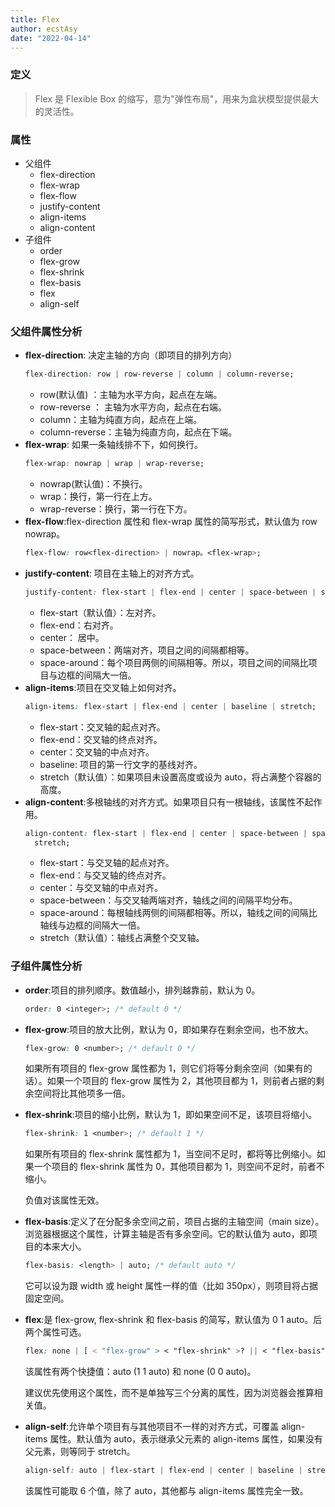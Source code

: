 ```yaml
---
title: Flex
author: ecstAsy
date: "2022-04-14"
---
```


### 定义

> Flex 是 Flexible Box 的缩写，意为"弹性布局"，用来为盒状模型提供最大的灵活性。

### 属性

- 父组件
  - flex-direction
  - flex-wrap
  - flex-flow
  - justify-content
  - align-items
  - align-content
- 子组件
  - order
  - flex-grow
  - flex-shrink
  - flex-basis
  - flex
  - align-self

### 父组件属性分析

- **flex-direction**: 决定主轴的方向（即项目的排列方向）
  ```css
  flex-direction: row | row-reverse | column | column-reverse;
  ```
  - row(默认值) ：主轴为水平方向，起点在左端。
  - row-reverse ： 主轴为水平方向，起点在右端。
  - column：主轴为纯直方向，起点在上端。
  - column-reverse：主轴为纯直方向，起点在下端。
- **flex-wrap**: 如果一条轴线排不下，如何换行。
  ```css
  flex-wrap: nowrap | wrap | wrap-reverse;
  ```
  - nowrap(默认值)：不换行。
  - wrap：换行，第一行在上方。
  - wrap-reverse：换行，第一行在下方。
- **flex-flow**:flex-direction 属性和 flex-wrap 属性的简写形式，默认值为 row nowrap。
  ```css
  flex-flow: row<flex-direction> | nowrap。<flex-wrap>;
  ```
- **justify-content**: 项目在主轴上的对齐方式。
  ```css
  justify-content: flex-start | flex-end | center | space-between | space-around;
  ```
  - flex-start（默认值）：左对齐。
  - flex-end：右对齐。
  - center： 居中。
  - space-between：两端对齐，项目之间的间隔都相等。
  - space-around：每个项目两侧的间隔相等。所以，项目之间的间隔比项目与边框的间隔大一倍。
- **align-items**:项目在交叉轴上如何对齐。
  ```css
  align-items: flex-start | flex-end | center | baseline | stretch;
  ```
  - flex-start：交叉轴的起点对齐。
  - flex-end：交叉轴的终点对齐。
  - center：交叉轴的中点对齐。
  - baseline: 项目的第一行文字的基线对齐。
  - stretch（默认值）：如果项目未设置高度或设为 auto，将占满整个容器的高度。
- **align-content**:多根轴线的对齐方式。如果项目只有一根轴线，该属性不起作用。
  ```css
  align-content: flex-start | flex-end | center | space-between | space-around |
    stretch;
  ```
  - flex-start：与交叉轴的起点对齐。
  - flex-end：与交叉轴的终点对齐。
  - center：与交叉轴的中点对齐。
  - space-between：与交叉轴两端对齐，轴线之间的间隔平均分布。
  - space-around：每根轴线两侧的间隔都相等。所以，轴线之间的间隔比轴线与边框的间隔大一倍。
  - stretch（默认值）：轴线占满整个交叉轴。

### 子组件属性分析

- **order**:项目的排列顺序。数值越小，排列越靠前，默认为 0。
  ```css
  order: 0 <integer>; /* default 0 */
  ```
- **flex-grow**:项目的放大比例，默认为 0，即如果存在剩余空间，也不放大。
  ```css
  flex-grow: 0 <number>; /* default 0 */
  ```
  如果所有项目的 flex-grow 属性都为 1，则它们将等分剩余空间（如果有的话）。如果一个项目的 flex-grow 属性为 2，其他项目都为 1，则前者占据的剩余空间将比其他项多一倍。
- **flex-shrink**:项目的缩小比例，默认为 1，即如果空间不足，该项目将缩小。

  ```css
  flex-shrink: 1 <number>; /* default 1 */
  ```

  如果所有项目的 flex-shrink 属性都为 1，当空间不足时，都将等比例缩小。如果一个项目的 flex-shrink 属性为 0，其他项目都为 1，则空间不足时，前者不缩小。

  负值对该属性无效。

- **flex-basis**:定义了在分配多余空间之前，项目占据的主轴空间（main size）。浏览器根据这个属性，计算主轴是否有多余空间。它的默认值为 auto，即项目的本来大小。
  ```css
  flex-basis: <length> | auto; /* default auto */
  ```
  它可以设为跟 width 或 height 属性一样的值（比如 350px），则项目将占据固定空间。
- **flex**:是 flex-grow, flex-shrink 和 flex-basis 的简写，默认值为 0 1 auto。后两个属性可选。

  ```css
  flex: none | [ < "flex-grow" > < "flex-shrink" >? || < "flex-basis" > ];
  ```

  该属性有两个快捷值：auto (1 1 auto) 和 none (0 0 auto)。

  建议优先使用这个属性，而不是单独写三个分离的属性，因为浏览器会推算相关值。

- **align-self**:允许单个项目有与其他项目不一样的对齐方式，可覆盖 align-items 属性。默认值为 auto，表示继承父元素的 align-items 属性，如果没有父元素，则等同于 stretch。
  ```css
  align-self: auto | flex-start | flex-end | center | baseline | stretch;
  ```
  该属性可能取 6 个值，除了 auto，其他都与 align-items 属性完全一致。
